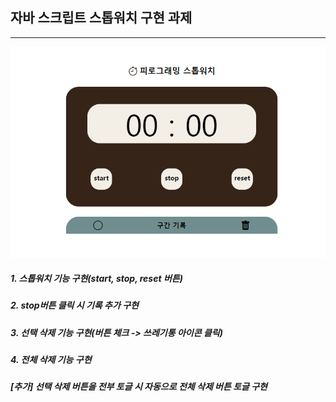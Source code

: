 ## 자바 스크립트 스톱워치 구현 과제
---

<img src="./stopwatch.png">


##### 1. 스톱워치 기능 구현(start, stop, reset 버튼)
##### 2. stop버튼 클릭 시 기록 추가 구현
##### 3. 선택 삭제 기능 구현(버튼 체크 -> 쓰레기통 아이콘 클릭)
##### 4. 전체 삭제 기능 구현
##### [추가] 선택 삭제 버튼을 전부 토글 시 자동으로 전체 삭제 버튼 토글 구현
